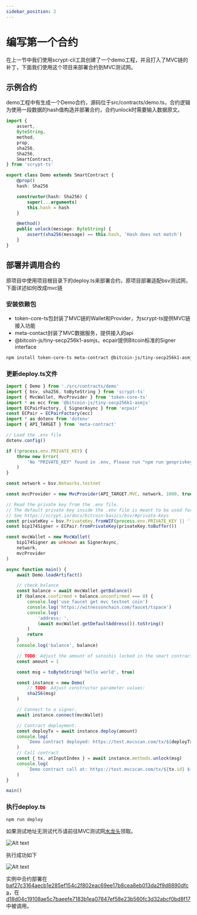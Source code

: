 ```yaml
---
sidebar_position: 2
---
```

# 编写第一个合约

在上一节中我们使用scrypt-cli工具创建了一个demo工程，并且打入了MVC链的补丁，下面我们使用这个项目来部署合约到MVC测试网。

## 示例合约

demo工程中有生成一个Demo合约，源码位于src/contracts/demo.ts，合约逻辑为使用一段数据的hash值构造并部署合约，合约unlock时需要输入数据原文。

```typescript
import {
    assert,
    ByteString,
    method,
    prop,
    sha256,
    Sha256,
    SmartContract,
} from 'scrypt-ts'

export class Demo extends SmartContract {
    @prop()
    hash: Sha256

    constructor(hash: Sha256) {
        super(...arguments)
        this.hash = hash
    }

    @method()
    public unlock(message: ByteString) {
        assert(sha256(message) == this.hash, 'Hash does not match')
    }
}
```


## 部署并调用合约

原项目中使用项目根目录下的deploy.ts来部署合约，原项目部署适配bsv测试网，下面详述如何改成mvc链

### 安装依赖包

- token-core-ts包封装了MVC链的Wallet和Provider，为scrypt-ts提供MVC链接入功能
- meta-contact封装了MVC数据服务，提供接入的api
- @bitcoin-js/tiny-secp256k1-asmjs，ecpair提供Bitcoin标准的Signer interface

```bash
npm install token-core-ts meta-contract @bitcoin-js/tiny-secp256k1-asmjs ecpair
```

### 更新deploy.ts文件

```typescript
import { Demo } from './src/contracts/demo'
import { bsv, sha256, toByteString } from 'scrypt-ts'
import { MvcWallet, MvcProvider } from 'token-core-ts'
import * as ecc from '@bitcoin-js/tiny-secp256k1-asmjs'
import ECPairFactory, { SignerAsync } from 'ecpair'
const ECPair = ECPairFactory(ecc)
import * as dotenv from 'dotenv'
import { API_TARGET } from 'meta-contract'

// Load the .env file
dotenv.config()

if (!process.env.PRIVATE_KEY) {
    throw new Error(
        'No "PRIVATE_KEY" found in .env, Please run "npm run genprivkey" to generate a private key'
    )
}

const network = bsv.Networks.testnet

const mvcProvider = new MvcProvider(API_TARGET.MVC, network, 1000, true)

// Read the private key from the .env file.
// The default private key inside the .env file is meant to be used for the Bitcoin testnet.
// See https://scrypt.io/docs/bitcoin-basics/bsv/#private-keys
const privateKey = bsv.PrivateKey.fromWIF(process.env.PRIVATE_KEY || '')
const bip174Signer = ECPair.fromPrivateKey(privateKey.toBuffer())

const mvcWallet = new MvcWallet(
    bip174Signer as unknown as SignerAsync,
    network,
    mvcProvider
)

async function main() {
    await Demo.loadArtifact()

    // check balance
    const balance = await mvcWallet.getBalance()
    if (balance.confirmed + balance.unconfirmed === 0) {
        console.log('use faucet get mvc testnet coin')
        console.log('https://witnessonchain.com/faucet/tspace')
        console.log(
            'address: ',
            (await mvcWallet.getDefaultAddress()).toString()
        )
        return
    }
    console.log('balance', balance)

    // TODO: Adjust the amount of satoshis locked in the smart contract:
    const amount = 1

    const msg = toByteString('hello world', true)

    const instance = new Demo(
        // TODO: Adjust constructor parameter values:
        sha256(msg)
    )

    // Connect to a signer.
    await instance.connect(mvcWallet)

    // Contract deployment.
    const deployTx = await instance.deploy(amount)
    console.log(
        `Demo contract deployed: https://test.mvcscan.com/tx/${deployTx.id}`
    )
    // Call contract
    const { tx, atInputIndex } = await instance.methods.unlock(msg)
    console.log(
        `Demo contract call at: https://test.mvcscan.com/tx/${tx.id} ${atInputIndex}`
    )
}

main()
```

### 执行deploy.ts

```bash
npm run deploy
```
如果测试地址无测试代币请前往MVC测试网[水龙头](https://witnessonchain.com/faucet/space)领取。

![Alt text](/img/scrypt-first-faucet.png)

执行成功如下

![Alt text](/img/scrypt-first-run-success.png)

实例中合约部署在[baf27c3164aecb1e285ef154c2f802eac69ee17b8cea8eb013da2f9d8890dfca](https://test.mvcscan.com/tx/baf27c3164aecb1e285ef154c2f802eac69ee17b8cea8eb013da2f9d8890dfca)，在[d18d04c19108ae5c7baeefe7183b1ea07847ef58e23b560fc3d32abcf0bd8f17](https://test.mvcscan.com/tx/d18d04c19108ae5c7baeefe7183b1ea07847ef58e23b560fc3d32abcf0bd8f17)中被调用。
